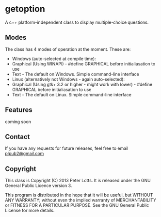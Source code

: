 getoption
=========

A c++ platform-independent class to display multiple-choice questions. 

Modes
-----
The class has 4 modes of operation at the moment. These are: 
- Windows (auto-selected at compile time): 
-	Graphical (Using WINAPI) - #define GRAPHICAL before initialiasation to use 
-	Text - The default on Windows. Simple command-line interface 
- Linux (alternatively not Windows - again auto-selected): 
-	Graphical (Using gtk+ 3.2 or higher - might work with lower) - #define GRAPHICAL   before initialiasation to use 
-	Text - The default on Linux. Simple command-line interface 
		
Features
--------
coming soon 

Contact
-------
If you have any requests for future releases, feel free to email plpub2@gmail.com 

Copyright
---------
This class is Copyright (C) 2013  Peter Lotts. 
It is released under the GNU General Public Licence version 3. 

This program is distributed in the hope that it will be useful, 
but WITHOUT ANY WARRANTY; without even the implied warranty of 
MERCHANTABILITY or FITNESS FOR A PARTICULAR PURPOSE.  See the 
GNU General Public License for more details. 